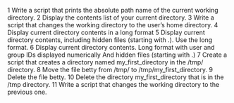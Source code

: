 1 Write a script that prints the absolute path name of the current working directory.
2 Display the contents list of your current directory.
3 Write a script that changes the working directory to the user’s home directory.
4 Display current directory contents in a long format
5 Display current directory contents, including hidden files (starting with .). Use the long format.
6 Display current directory contents.
Long format
with user and group IDs displayed numerically 
And hidden files (starting with .)
7 Create a script that creates a directory named my_first_directory in the /tmp/ directory.
8 Move the file betty from /tmp/ to /tmp/my_first_directory.
9 Delete the file betty.
10 Delete the directory my_first_directory that is in the /tmp directory.
11 Write a script that changes the working directory to the previous one.
